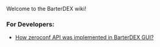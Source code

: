 Welcome to the BarterDEX wiki!

### For Developers:
- [How zeroconf API was implemented in BarterDEX GUI?](https://github.com/KomodoPlatform/BarterDEX/wiki/How-zeroconf-API-was-implemented-in-BarterDEX-GUI)
